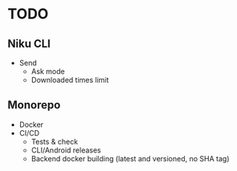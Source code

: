 # TODO

## Niku CLI

- Send
  - Ask mode
  - Downloaded times limit

## Monorepo
- Docker
- CI/CD
  - Tests & check
  - CLI/Android releases
  - Backend docker building (latest and versioned, no SHA tag)
